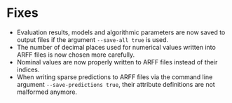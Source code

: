 # Fixes

- Evaluation results, models and algorithmic parameters are now saved to output files if the argument `--save-all true` is used.
- The number of decimal places used for numerical values written into ARFF files is now chosen more carefully.
- Nominal values are now properly written to ARFF files instead of their indices.
- When writing sparse predictions to ARFF files via the command line argument `--save-predictions true`, their attribute definitions are not malformed anymore.
